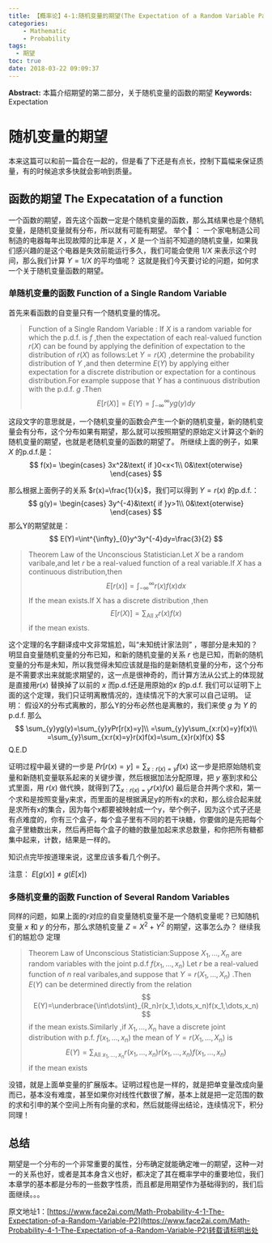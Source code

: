 ```yaml
---
title: 【概率论】4-1:随机变量的期望(The Expectation of a Random Variable Part II)
categories:
    - Mathematic
    - Probability
tags:
  - 期望
toc: true
date: 2018-03-22 09:09:37
---
```


**Abstract:** 本篇介绍期望的第二部分，关于随机变量的函数的期望
**Keywords:** Expectation

<!--more-->
# 随机变量的期望
本来这篇可以和前一篇合在一起的，但是看了下还是有点长，控制下篇幅来保证质量，有的时候追求多快就会影响到质量。
## 函数的期望 The Expecatation of a function
一个函数的期望，首先这个函数一定是个随机变量的函数，那么其结果也是个随机变量，是随机变量就有分布，所以就有可能有期望。
举个🌰 ：
一个家电制造公司制造的电器每年出现故障的比率是 $X$ ，$X$ 是一个当前不知道的随机变量，如果我们感兴趣的是这个电器是失效前能运行多久，我们可能会使用 $1/X$ 来表示这个时间，那么我们计算 $Y=1/X$ 的平均值呢？
这就是我们今天要讨论的问题，如何求一个关于随机变量函数的期望。
### 单随机变量的函数 Function of a Single Random Variable
首先来看函数的自变量只有一个随机变量的情况。
> Function of a Single Random Variable : If $X$ is a random variable for which the p.d.f. is $f$ ,then the expectation of each real-valued function $r(X)$ can be found by applying the definition of expectation to the distribution of $r(X)$ as follows:Let $Y=r(X)$ ,determine the probability distribution of $Y$ ,and then determine $E(Y)$ by applying either expectation for a discrete distribution or expectation for a continous distribution.For example suppose that $Y$ has a continuous distribution with the p.d.f. $g$ .Then
$$
E[r(X)]=E(Y)=\int^{\infty}_{-\infty}yg(y)dy
$$

这段文字的意思就是，一个随机变量的函数会产生一个新的随机变量，新的随机变量会有分布，这个分布如果有期望，那么就可以按照期望的原始定义计算这个新的随机变量的期望，也就是老随机变量的函数的期望了。
所继续上面的例子，如果 $X$ 的p.d.f.是：
$$
f(x)=
\begin{cases}
3x^2&\text{ if }0<x<1\\
0&\text{oterwise}
\end{cases}
$$

那么根据上面例子的关系 $r(x)=\frac{1}{x}$，我们可以得到 $Y=r(x)$ 的p.d.f.：
$$
g(y)=
\begin{cases}
3y^{-4}&\text{ if }y>1\\
0&\text{oterwise}
\end{cases}
$$
那么Y的期望就是：
$$
E(Y)=\int^{\infty}_{0}y^3y^{-4}dy=\frac{3}{2}
$$

>Theorem Law of the Unconscious Statistician.Let $X$ be a random varibale,and let $r$ be a real-valued function of a real variable.If $X$ has a continuous distribution,then
$$
E[r(x)]=\int^{\infty}_{-\infty}r(x)f(x)dx
$$
If the mean exists.If X has a discrete distribution ,then
$$
E[r(X)]=\sum_{\text{All } x}r(x)f(x)
$$
if the mean exists.

这个定理的名字翻译成中文非常尴尬，叫“未知统计家法则” ，哪部分是未知的？明显自变量随机变量的分布已知，和新的随机变量的关系 $r$ 也是已知，而新的随机变量的分布是未知，所以我觉得未知应该就是指的是新随机变量的分布，这个分布是不需要求出来就能求期望的，这一点是很神奇的，而计算方法从公式上的体现就是直接用$r(x)$ 替换掉了以前的 $x$ 而p.d.f还是用原始的$x$ 的p.d.f.
我们可以证明下上面的这个定理，我们只证明离散情况的，连续情况下的大家可以自己证明。
证明：
假设X的分布式离散的，那么Y的分布必然也是离散的，我们来使 $g$ 为 $Y$ 的 p.d.f. 那么
$$
\sum_{y}yg(y)=\sum_{y}yPr[r(x)=y]\\
=\sum_{y}y\sum_{x:r(x)=y}f(x)\\
=\sum_{y}\sum_{x:r(x)=y}r(x)f(x)=\sum_{x}r(x)f(x)
$$
Q.E.D

证明过程中最关键的一步是 $Pr[r(x)=y]=\sum_{x:r(x)=y}f(x)$ 这一步是把原始随机变量和新随机变量联系起来的关键步骤，然后根据加法分配原理，把 $y$ 塞到求和公式里面，用 $r(x)$ 做代换，就得到了$\sum_{x:r(x)=y}r(x)f(x)$ 最后是合并两个求和，第一个求和是按照变量y来求，而里面的是根据满足y的所有x的求和，那么综合起来就是求所有x的集合，因为每个x都要被映射成一个y，举个例子，因为这个式子还是有点难度的，你有三个盒子，每个盒子里有不同的若干块糖，你要做的是先把每个盒子里糖数出来，然后再把每个盒子的糖的数量加起来求总数量，和你把所有糖都集中起来，计数，结果是一样的。

知识点完毕按道理来说，这里应该多看几个例子。

注意： $E[g(x)]\neq g(E[x])$
### 多随机变量的函数 Function of Several Random Variables
同样的问题，如果上面的r对应的自变量随机变量不是一个随机变量呢？已知随机变量 $x$ 和 $y$ 的分布，那么求随机变量 $Z=X^2+Y^2$ 的期望，这事怎么办？
继续我们的尴尬😓 定理
>Theorem Law of Unconscious Statistician:Suppose $X_1,\dots,X_n$ are random variables with the joint p.d.f $f(x_1,\dots,x_n)$ Let $r$ be a real-valued function of $n$ real varibales,and suppose that $Y=r(X_1,\dots,X_n)$ .Then $E(Y)$ can be determined directly from the relation
$$
E(Y)=\underbrace{\int\dots\int}_{R_n}r(x_1,\dots,x_n)f(x_1,\dots,x_n)
$$
if the mean exists.Similarly ,if $X_1,\dots,X_n$ have a discrete joint distribution with p.f. $f(x_1,\dots,x_n)$ the mean of $Y=r(X_1,\dots,X_n)$ is
$$
E(Y)=\sum_{\text{All }x_1,\dots,x_n}r(x_1,\dots,x_n)r(x_1,\dots,x_n)f(x_1,\dots,x_n)
$$
if the mean exists

没错，就是上面单变量的扩展版本。证明过程也是一样的，就是把单变量改成向量而已，基本没有难度，甚至如果你对线性代数很了解，基本上就是把一定范围的数的求和引申的某个空间上所有向量的求和，然后就能得出结论，连续情况下，积分同理！


## 总结

期望是一个分布的一个非常重要的属性，分布确定就能确定唯一的期望，这种一对一的关系也好，或者是其本身含义也好，都决定了其在概率学中的重要地位，我们本章学的基本都是分布的一些数字性质，而且都是用期望作为基础得到的，我们后面继续。。。





原文地址1：[https://www.face2ai.com/Math-Probability-4-1-The-Expectation-of-a-Random-Variable-P2](https://www.face2ai.com/Math-Probability-4-1-The-Expectation-of-a-Random-Variable-P2)转载请标明出处
